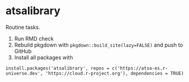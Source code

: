 # atsalibrary

Routine tasks.

1. Run RMD check
2. Rebuild pkgdown with `pkgdown::build_site(lazy=FALSE)` and push to GitHub
3. Install all packages with
```
install.packages('atsalibrary', repos = c('https://atsa-es.r-universe.dev', 'https://cloud.r-project.org'), dependencies = TRUE)
```